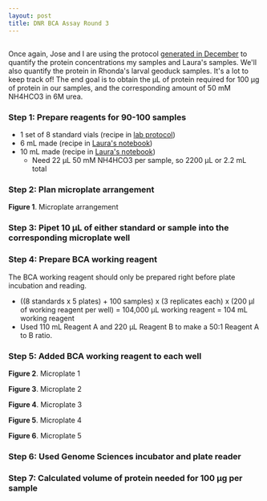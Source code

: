 ```yaml
---
layout: post
title: DNR BCA Assay Round 3
---
```


## 

Once again, Jose and I are using the protocol [generated in December](https://yaaminiv.github.io/BCA-Assay-Trial-1/) to quantify the protein concentrations my samples and Laura's samples. We'll also quantify the protein in Rhonda's larval geoduck samples. It's a lot to keep track of! The end goal is to obtain the µL of protein required for 100 µg of protein in our samples, and the corresponding amount of 50 mM NH4HCO3 in 6M urea.

### Step 1: Prepare reagents for 90-100 samples

- 1 set of 8 standard vials (recipe in [lab protocol](https://github.com/sr320/LabDocs/blob/master/protocols/ProteinprepforMSMS.md))
- 6 mL made (recipe in [Laura's notebook](https://laurahspencer.github.io/LabNotebook/Proteo-Lab-Day-3/))
- 10 mL made (recipe in [Laura's notebook](https://laurahspencer.github.io/LabNotebook/Proteo-Lab-Day-3/))
  - Need 22 µL 50 mM NH4HCO3 per sample, so 2200 µL or 2.2 mL total
  
### Step 2: Plan microplate arrangement

**Figure 1**. Microplate arrangement

### Step 3: Pipet 10 µL of either standard or sample into the corresponding microplate well

### Step 4: Prepare BCA working reagent

The BCA working reagent should only be prepared right before plate incubation and reading.

- ((8 standards x 5 plates) + 100 samples) x (3 replicates each) x (200 µl of working reagent per well) = 104,000 µL working reagent = 104 mL working reagent
- Used 110 mL Reagent A and 220 µL Reagent B to make a 50:1 Reagent A to B ratio.

### Step 5: Added BCA working reagent to each well

**Figure 2**. Microplate 1

**Figure 3**. Microplate 2

**Figure 4**. Microplate 3

**Figure 5**. Microplate 4

**Figure 6**. Microplate 5

### Step 6: Used Genome Sciences incubator and plate reader

### Step 7: Calculated volume of protein needed for 100 µg per sample





